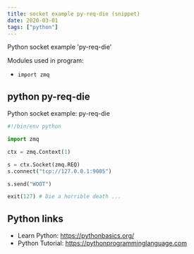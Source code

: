 ```yaml
---
title: socket example py-req-die (snippet)
date: 2020-03-01
tags: ["python"]
---
```

Python socket example 'py-req-die'


Modules used in program: 
* `import zmq`

## python py-req-die

Python socket example: py-req-die

```python
#!/bin/env python

import zmq

ctx = zmq.Context(1)

s = ctx.Socket(zmq.REQ)
s.connect("tcp://127.0.0.1:9005")

s.send("WOOT")

exit(127) # Die a horrible death ...


```

## Python links

- Learn Python: https://pythonbasics.org/
- Python Tutorial: https://pythonprogramminglanguage.com
